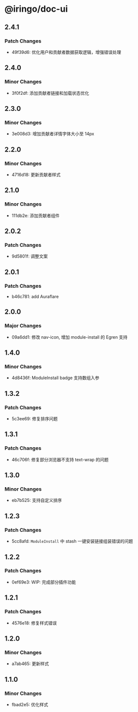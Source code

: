 # @iringo/doc-ui

## 2.4.1

### Patch Changes

- 49f39d6: 优化用户和贡献者数据获取逻辑，增强错误处理

## 2.4.0

### Minor Changes

- 3f0f2df: 添加贡献者链接和加载状态优化

## 2.3.0

### Minor Changes

- 3e008d3: 增加贡献者详情字体大小至 14px

## 2.2.0

### Minor Changes

- 4716d18: 更新贡献者样式

## 2.1.0

### Minor Changes

- 111db2e: 添加贡献者组件

## 2.0.2

### Patch Changes

- 9d5801f: 调整文案

## 2.0.1

### Patch Changes

- b46c781: add Auraflare

## 2.0.0

### Major Changes

- 09a6dd1: 修改 nav-icon, 增加 module-install 的 Egren 支持

## 1.4.0

### Minor Changes

- 4d8436f: ModuleInstall badge 支持数组入参

## 1.3.2

### Patch Changes

- 5c3ee69: 修复排序问题

## 1.3.1

### Patch Changes

- 46c706f: 修复部分浏览器不支持 text-wrap 的问题

## 1.3.0

### Minor Changes

- eb7b525: 支持自定义排序

## 1.2.3

### Patch Changes

- 5cc8afd: `ModuleInstall` 中 stash 一键安装链接组装错误的问题

## 1.2.2

### Patch Changes

- 0ef69e3: WIP: 完成部分插件功能

## 1.2.1

### Patch Changes

- 4576e18: 修复样式错误

## 1.2.0

### Minor Changes

- a7ab465: 更新样式

## 1.1.0

### Minor Changes

- fbad2e5: 优化样式
